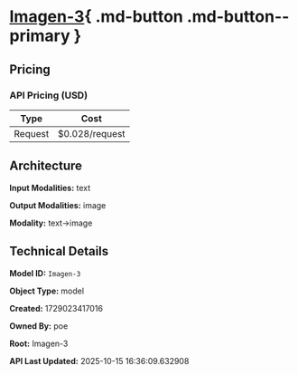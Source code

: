 # [Imagen-3](https://poe.com/Imagen-3){ .md-button .md-button--primary }

## Pricing

### API Pricing (USD)

| Type | Cost |
|------|------|
| Request | $0.028/request |

## Architecture

**Input Modalities:** text

**Output Modalities:** image

**Modality:** text->image


## Technical Details

**Model ID:** `Imagen-3`

**Object Type:** model

**Created:** 1729023417016

**Owned By:** poe

**Root:** Imagen-3

**API Last Updated:** 2025-10-15 16:36:09.632908
